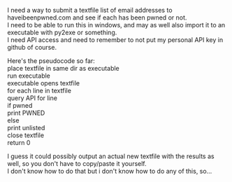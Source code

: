 I need a way to submit a textfile list of email addresses to haveibeenpwned.com and see if each has been pwned or not.  
I need to be able to run this in windows, and may as well also import it to an executable with py2exe or something.  
I need API access and need to remember to not put my personal API key in github of course.  
  
Here's the pseudocode so far:  
place textfile in same dir as executable  
run executable  
executable opens textfile  
for each line in textfile  
    query API for line  
    if pwned  
        print PWNED  
    else  
        print unlisted  
close textfile  
return 0  
  
I guess it could possibly output an actual new textfile with the results as well, so you don't have to copy/paste it yourself.  
I don't know how to do that but i don't know how to do any of this, so...
